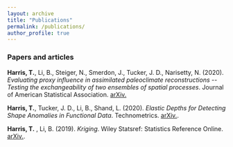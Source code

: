 ```yaml
---
layout: archive
title: "Publications"
permalink: /publications/
author_profile: true
---
```


### Papers and articles

__Harris, T.__, Li, B., Steiger, N., Smerdon, J., Tucker, J. D., Narisetty, N. (2020). _Evaluating proxy influence in assimilated paleoclimate reconstructions -- Testing the exchangeability of two ensembles of spatial processes_. Journal of American Statistical Association. [arXiv.](https://arxiv.org/abs/1909.01273)

__Harris, T.__, Tucker, J. D., Li, B., Shand, L. (2020). _Elastic Depths for Detecting Shape Anomalies in Functional Data_. Technometrics. [arXiv.](https://arxiv.org/abs/1907.06759).

__Harris, T.__ , Li, B. (2019). _Kriging_. Wiley Statsref: Statistics Reference Online. [arXiv.](https://onlinelibrary.wiley.com/doi/pdf/10.1002/9781118445112.stat03708.pub2).




<!--- ### Working papers --->

<!---__Harris, T.__,Li, B., Tucker, J. D. (2020). _Fast Functional Change Point Detection With Randomized Total Variation Denoising_. (Manuscript) --->

<!---__Harris, T.__,Li, B. (2020). _Anomaly localization with Variational Autoencoders for Climate Model Intercomparison_. (Manuscript) --->

<!---__Harris, T.__,Li, B. (2020). _Scaling up Kriging with Bayesian Deep Learning_. (Manuscript) --->

<!---__Harris, T.__, _Fast Bayesian Genome Wide Association Studies with Variational Inference and the Horseshoe Prior_. (Manuscript) --->


